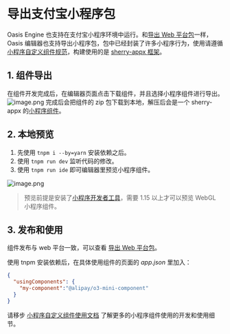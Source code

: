 # 导出支付宝小程序包

Oasis Engine 也支持在支付宝小程序环境中运行。和[导出 Web 平台包](${book.editor}export-web)一样，Oasis 编辑器也支持导出小程序包，包中已经封装了许多小程序行为，使用请遵循[小程序自定义组件规范](https://opendocs.alipay.com/mini/framework/custom-component-overview)，构建使用的是 [sherry-appx 框架](http://sherry.alipay.net/appx/component/component.html#%E5%BF%AB%E9%80%9F%E4%B8%8A%E6%89%8B)。

## 1. 组件导出
在组件开发完成后，在编辑器页面点击下载组件，并且选择小程序组件进行导出。
![image.png](https://intranetproxy.alipay.com/skylark/lark/0/2020/png/161276/1599448951634-8c6d000a-7d95-4c23-ae9e-bd08003f93c6.png#align=left&display=inline&height=491&margin=%5Bobject%20Object%5D&name=image.png&originHeight=981&originWidth=1314&size=283999&status=done&style=none&width=657)
完成后会把组件的 zip 包下载到本地，解压后会是一个 sherry-appx 的[小程序组件](http://sherry.alipay.net/appx/component/component.html#%E7%9B%AE%E5%BD%95%E7%BB%93%E6%9E%84)。


## 2. 本地预览


1. 先使用 `tnpm i --by=yarn` 安装依赖之后。
1. 使用 `tnpm run dev` 监听代码的修改。
1. 使用 `tnpm run ide` 即可编辑器里预览小程序组件。

![image.png](https://intranetproxy.alipay.com/skylark/lark/0/2020/png/161276/1605099688623-bc2ce8d1-6873-4f7e-a26a-456cad56571f.png#align=left&display=inline&height=660&margin=%5Bobject%20Object%5D&name=image.png&originHeight=1320&originWidth=746&size=175992&status=done&style=none&width=373)

> 预览前提是安装了[小程序开发者工具](https://opendocs.alipay.com/mini/ide/download)，需要 1.15 以上才可以预览 WebGL 小程序组件。

## 3. 发布和使用

组件发布与 web 平台一致，可以查看 [导出 Web 平台包](${book.editor}export-web)。

使用 tnpm 安装依赖后，在具体使用组件的页面的 _app.json_ 里加入：

```json
{
  "usingComponents": {
    "my-component":"@alipay/o3-mini-component"
  }
}
```

请移步 [小程序自定义组件使用文档](https://opendocs.alipay.com/mini/framework/custom-component-overview) 了解更多的小程序组件使用的开发和使用细节。
